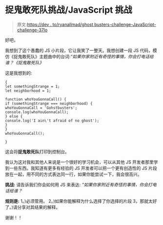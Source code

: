 # 捉鬼敢死队挑战/JavaScript 挑战

> 原文:[https://dev . to/ryanallmad/ghost busters-challenge-JavaScript-challenge-37lo](https://dev.to/ryanallmad/ghostbusters-challenge-javascript-challenge-37lo)

好吧，

我想到了这个愚蠢的 JS 小片段，它让我笑了一整天。我想创建一段 JS 代码，模仿《捉鬼敢死队》主题曲中的台词:*“如果你家附近有奇怪的事情，你会打电话给谁？《捉鬼敢死队》*

这是我想到的:

```
{
let somethingStrange = 1;
let neighborhood = 1;

function whoYouGonnaCall() {
if (somethingStrange === neighborhood) {
whoYouGonnaCall = 'Gohstbusters';
console.log(whoYouGonnaCall);
} else {
console.log('I ain\'t afraid of no ghost');
}
}
whoYouGonnaCall();

}

```

这会将**捉鬼敢死队**打印到控制台。

我认为这对我和其他人来说是一个很好的学习机会，可以从其他 JS 开发者那里学到一些东西。我知道有更多有经验的 JS 开发者可以把一个更有创造性的 JS 片段放在一起，用不同的方式表达同一行，如果你能尝试一下，我会很高兴。

**挑战:**
请告诉我们你会如何用 JS 来表达:
*“如果你家附近有奇怪的事情，你会打电话给谁？*

**规则是:**
1。)必须管用。
2。)如果你能解释为什么选择了你选择的片段
3，那就太好了。)请分享对其结果的解释。

谢谢！！